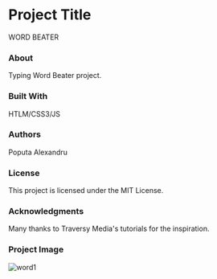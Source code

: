 # Project Title
WORD BEATER

### About
Typing Word Beater project.
### Built With
HTLM/CSS3/JS

### Authors
Poputa Alexandru

### License
This project is licensed under the MIT License.

### Acknowledgments
Many thanks to Traversy Media's tutorials for the inspiration.

### Project Image

![word1](https://user-images.githubusercontent.com/33935806/51056745-52f89a00-15ec-11e9-9ad9-778f122eef02.png)


